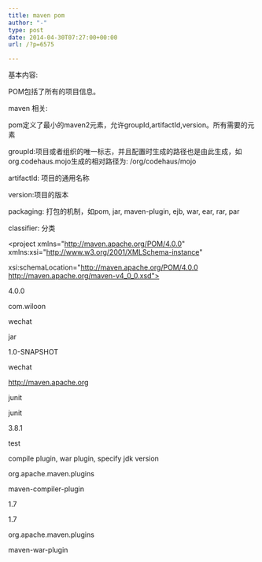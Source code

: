 ```yaml
---
title: maven pom
author: "-"
type: post
date: 2014-04-30T07:27:00+00:00
url: /?p=6575

---
```

基本内容: 
  
POM包括了所有的项目信息。
  
maven 相关: 
  
pom定义了最小的maven2元素，允许groupId,artifactId,version。所有需要的元素
  
groupId:项目或者组织的唯一标志，并且配置时生成的路径也是由此生成，如org.codehaus.mojo生成的相对路径为: /org/codehaus/mojo
  
artifactId: 项目的通用名称
  
version:项目的版本
  
packaging: 打包的机制，如pom, jar, maven-plugin, ejb, war, ear, rar, par
  
classifier: 分类


<project xmlns="http://maven.apache.org/POM/4.0.0" xmlns:xsi="http://www.w3.org/2001/XMLSchema-instance"
  
xsi:schemaLocation="http://maven.apache.org/POM/4.0.0 http://maven.apache.org/maven-v4_0_0.xsd">
  
<modelVersion>4.0.0</modelVersion>
  
<groupId>com.wiloon</groupId>
  
<artifactId>wechat</artifactId>
  
<packaging>jar</packaging>
  
<version>1.0-SNAPSHOT</version>
  
<name>wechat</name>
  
<url>http://maven.apache.org</url>
  
<dependencies>
  
<dependency>
  
<groupId>junit</groupId>
  
<artifactId>junit</artifactId>
  
<version>3.8.1</version>
  
<scope>test</scope>
  
</dependency>
  
</dependencies>
  
</project>

compile plugin, war plugin, specify jdk version

<build>
  
<plugins>
  
<plugin>
  
<groupId>org.apache.maven.plugins</groupId>
  
<artifactId>maven-compiler-plugin</artifactId>
  
<configuration>
  
<source>1.7</source>
  
<target>1.7</target>
  
</configuration>
  
</plugin>

<plugin>
  
<groupId>org.apache.maven.plugins</groupId>
  
<artifactId>maven-war-plugin</artifactId>
  
</plugin>
  
</plugins>
  
</build>